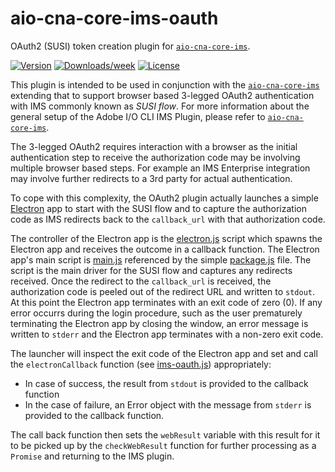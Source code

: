 aio-cna-core-ims-oauth
==========================

OAuth2 (SUSI) token creation plugin for [`aio-cna-core-ims`](https://github.com/adobe/aio-cna-core-ims).

[![Version](https://img.shields.io/npm/v/aio-cna-core-ims-oauth.svg)](https://npmjs.org/package/aio-cna-core-ims-oauth)
[![Downloads/week](https://img.shields.io/npm/dw/aio-cna-core-ims-oauth.svg)](https://npmjs.org/package/aio-cna-core-ims-oauth)
[![License](https://img.shields.io/npm/l/aio-cna-core-ims-oauth.svg)](https://github.com/adobe/aio-cna-core-ims-oauth/blob/master/package.json)

This plugin is intended to be used in conjunction with the [`aio-cna-core-ims`](https://github.com/adobe/aio-cna-core-ims) extending that to support browser based 3-legged OAuth2 authentication with IMS commonly known as _SUSI flow_.
For more information about the general setup of the Adobe I/O CLI IMS Plugin, please refer to [`aio-cna-core-ims`](https://github.com/adobe/aio-cna-core-ims).

The 3-legged OAuth2 requires interaction with a browser as the initial authentication step to receive the authorization code may be involving multiple browser based steps.
For example an IMS Enterprise integration may involve further redirects to a 3rd party for actual authentication.

To cope with this complexity, the OAuth2 plugin actually launches a simple [Electron](https://electronjs.org) app to start with the SUSI flow and to capture the authorization code as IMS redirects back to the `callback_url` with that authorization code.

The controller of the Electron app is the [electron.js](src/electron.js) script which spawns the Electron app and receives the outcome in a callback function.
The Electron app's main script is [main.js](lib/main.js) referenced by the simple [package.js](lib/package.json) file.
The script is the main driver for the SUSI flow and captures any redirects received.
Once the redirect to the `callback_url` is received, the authorization code is peeled out of the redirect URL and written to `stdout`.
At this point the Electron app terminates with an exit code of zero (0).
If any error occurrs during the login procedure, such as the user prematurely terminating the Electron app by closing the window, an error message is written to `stderr` and the Electron app terminates with a non-zero exit code.

The launcher will inspect the exit code of the Electron app and set and call the `electronCallback` function (see [ims-oauth.js](src/ims-oauth.js)) appropriately:

* In case of success, the result from `stdout` is provided to the callback function
* In the case of failure, an Error object with the message from `stderr` is provided to the callback function.

The call back function then sets the `webResult` variable with this result for it to be picked up by the `checkWebResult` function for further processing as a `Promise` and returning to the IMS plugin.
